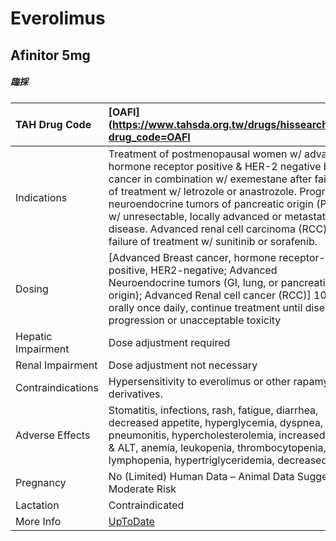 # Everolimus

## Afinitor 5mg

##### 臨採

| TAH Drug Code      | [OAFI](https://www.tahsda.org.tw/drugs/hissearch.php?drug_code=OAFI                                                                                                                                                                                                                                                                                                                                          |
|:-------------------|:-------------------------------------------------------------------------------------------------------------------------------------------------------------------------------------------------------------------------------------------------------------------------------------------------------------------------------------------------------------------------------------------------------------|
| Indications        | Treatment of postmenopausal women w/ advanced hormone receptor positive & HER-2 negative breast cancer in combination w/ exemestane after failure of treatment w/ letrozole or anastrozole. Progressive neuroendocrine tumors of pancreatic origin (PNET) w/ unresectable, locally advanced or metastatic disease. Advanced renal cell carcinoma (RCC) after failure of treatment w/ sunitinib or sorafenib. |
| Dosing             | [Advanced Breast cancer, hormone receptor-positive, HER2-negative; Advanced Neuroendocrine tumors (GI, lung, or pancreatic origin); Advanced Renal cell cancer (RCC)] 10 mg orally once daily, continue treatment until disease progression or unacceptable toxicity                                                                                                                                         |
| Hepatic Impairment | Dose adjustment required                                                                                                                                                                                                                                                                                                                                                                                     |
| Renal Impairment   | Dose adjustment not necessary                                                                                                                                                                                                                                                                                                                                                                                |
| Contraindications  | Hypersensitivity to everolimus or other rapamycin derivatives.                                                                                                                                                                                                                                                                                                                                               |
| Adverse Effects    | Stomatitis, infections, rash, fatigue, diarrhea, decreased appetite, hyperglycemia, dyspnea, pneumonitis, hypercholesterolemia, increased AST & ALT, anemia, leukopenia, thrombocytopenia, lymphopenia, hypertriglyceridemia, decreased K.                                                                                                                                                                   |
| Pregnancy          | No (Limited) Human Data – Animal Data Suggest Moderate Risk                                                                                                                                                                                                                                                                                                                                                  |
| Lactation          | Contraindicated                                                                                                                                                                                                                                                                                                                                                                                              |
| More Info          | [UpToDate](https://www.uptodate.com/contents/everolimus-drug-information)                                                                                                                                                                                                                                                                                                                                    |


